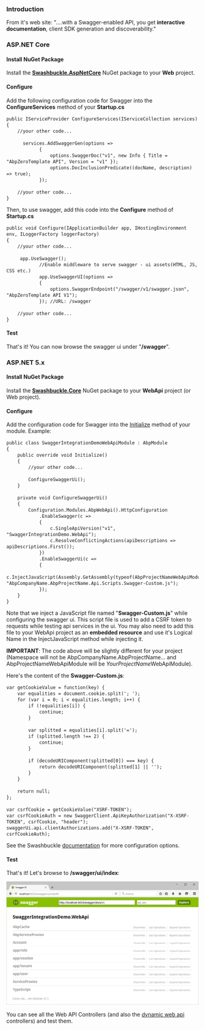### Introduction

From it's web site: "....with a Swagger-enabled API, you get
**interactive documentation**, client SDK generation and
discoverability."

### ASP.NET Core

#### Install NuGet Package

Install the
**[Swashbuckle.AspNetCore](https://www.nuget.org/packages/Swashbuckle.AspNetCore/)**
NuGet package to your **Web** project.

#### Configure

Add the following configuration code for Swagger into the **ConfigureServices** method of
your **Startup.cs**

    public IServiceProvider ConfigureServices(IServiceCollection services)
    {
        //your other code...
        
          services.AddSwaggerGen(options =>
                {
                    options.SwaggerDoc("v1", new Info { Title = "AbpZeroTemplate API", Version = "v1" });
                    options.DocInclusionPredicate((docName, description) => true);
                });
        
        //your other code...
    }

Then, to use swagger, add this code into the **Configure** method of **Startup.cs** 

    public void Configure(IApplicationBuilder app, IHostingEnvironment env, ILoggerFactory loggerFactory)
    {
        //your other code...

         app.UseSwagger();
                //Enable middleware to serve swagger - ui assets(HTML, JS, CSS etc.)
                app.UseSwaggerUI(options =>
                {
                    options.SwaggerEndpoint("/swagger/v1/swagger.json", "AbpZeroTemplate API V1");
                }); //URL: /swagger 
                
        //your other code...
    }

#### Test

That's it! You can now browse the swagger ui under "**/swagger**".

### ASP.NET 5.x

#### Install NuGet Package

Install the
**[Swashbuckle.Core](https://www.nuget.org/packages/Swashbuckle.Core/)**
NuGet package to your **WebApi** project (or Web project).

#### Configure

Add the configuration code for Swagger into the
[Initialize](/Pages/Documents/Module-System) method of your module.
Example:

    public class SwaggerIntegrationDemoWebApiModule : AbpModule
    {
        public override void Initialize()
        {
            //your other code...

            ConfigureSwaggerUi();
        }

        private void ConfigureSwaggerUi()
        {
            Configuration.Modules.AbpWebApi().HttpConfiguration
                .EnableSwagger(c =>
                {
                    c.SingleApiVersion("v1", "SwaggerIntegrationDemo.WebApi");
                    c.ResolveConflictingActions(apiDescriptions => apiDescriptions.First());
                })
                .EnableSwaggerUi(c =>
                {
                    c.InjectJavaScript(Assembly.GetAssembly(typeof(AbpProjectNameWebApiModule)), "AbpCompanyName.AbpProjectName.Api.Scripts.Swagger-Custom.js");
                });
        }
    }

Note that we inject a JavaScript file named "**Swagger-Custom.js**"
while configuring the swagger ui. This script file is used to add a CSRF token
to requests while testing api services in the ui. You may also need to
add this file to your WebApi project as an **embedded resource** and use
it's Logical Name in the InjectJavaScript method while injecting it.

**IMPORTANT**: The code above will be slightly different for your
project (Namespace will not be AbpCompanyName.AbpProjectName... and
AbpProjectNameWebApiModule will be *YourProjectName*WebApiModule).

Here's the content of the **Swagger-Custom.js**:

    var getCookieValue = function(key) {
        var equalities = document.cookie.split('; ');
        for (var i = 0; i < equalities.length; i++) {
            if (!equalities[i]) {
                continue;
            }

            var splitted = equalities[i].split('=');
            if (splitted.length !== 2) {
                continue;
            }

            if (decodeURIComponent(splitted[0]) === key) {
                return decodeURIComponent(splitted[1] || '');
            }
        }

        return null;
    };

    var csrfCookie = getCookieValue("XSRF-TOKEN");
    var csrfCookieAuth = new SwaggerClient.ApiKeyAuthorization("X-XSRF-TOKEN", csrfCookie, "header");
    swaggerUi.api.clientAuthorizations.add("X-XSRF-TOKEN", csrfCookieAuth);

See the Swashbuckle
[documentation](https://github.com/domaindrivendev/Swashbuckle) for more
configuration options.

#### Test

That's it! Let's browse to **/swagger/ui/index**:

<img src="images/swagger-ui.png" alt="Swagger UI" class="img-thumbnail" />

You can see all the Web API Controllers (and also the [dynamic web
api](/Pages/Documents/Dynamic-Web-API) controllers) and test them.

